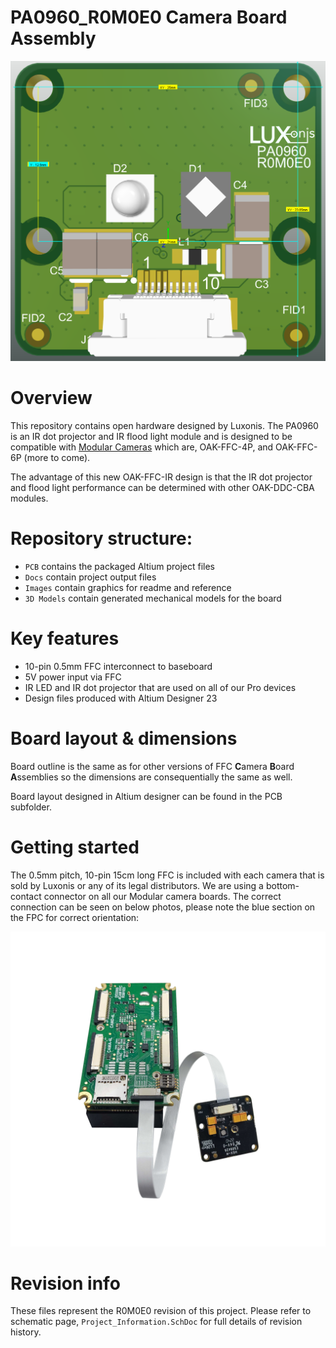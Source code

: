 # PA0960_R0M0E0 Camera Board Assembly

![](Images/PA0960_FRONT.png)

# Overview
This repository contains open hardware designed by Luxonis. The PA0960 is an IR dot projector and IR flood light module and is designed to be compatible with [Modular Cameras](https://docs.luxonis.com/projects/hardware/en/latest/#modular-camera-designs) which are, OAK-FFC-4P, and OAK-FFC-6P (more to come). 

The advantage of this new OAK-FFC-IR design is that the IR dot projector and flood light performance can be determined with other OAK-DDC-CBA modules.  

# Repository structure:
* `PCB` contains the packaged Altium project files
* `Docs` contain project output files
* `Images` contain graphics for readme and reference
* `3D Models` contain generated mechanical models for the board 

# Key features
* 10-pin 0.5mm FFC interconnect to baseboard
* 5V power input via FFC
* IR LED and IR dot projector that are used on all of our Pro devices
* Design files produced with Altium Designer 23 

# Board layout & dimensions

Board outline is the same as for other versions of FFC **C**amera **B**oard **A**ssemblies so the dimensions are consequentially the same as well. 

Board layout designed in Altium designer can be found in the PCB subfolder.  

# Getting started  
The 0.5mm pitch, 10-pin 15cm long FFC is included with each camera that is sold by Luxonis or any of its legal distributors. We are using a bottom-contact connector on all our Modular camera boards. The correct connection can be seen on below photos, please note the blue section on the FPC for correct orientation: 

 ![](Images/FFC_orientation.png)



# Revision info
These files represent the R0M0E0 revision of this project. Please refer to schematic page, `Project_Information.SchDoc` for full details of revision history.

